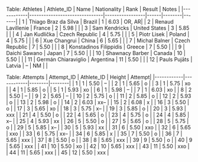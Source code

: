 Table: Athletes
| Athlete_ID | Name                          | Nationality     | Rank | Result | Notes |
|------------|-------------------------------|-----------------|------|--------|-------|
| 1          | Thiago Braz da Silva          | Brazil          | 1    | 6.03   | OR, AR|
| 2          | Renaud Lavillenie              | France          | 2    | 5.98   |       |
| 3          | Sam Kendricks                 | United States   | 3    | 5.85   |       |
| 4          | Jan Kudlička                   | Czech Republic  | 4    | 5.75   |       |
| 5          | Piotr Lisek                    | Poland          | 4    | 5.75   |       |
| 6          | Xue Changrui                   | China           | 6    | 5.65   |       |
| 7          | Michal Balner                  | Czech Republic  | 7    | 5.50   |       |
| 8          | Konstadinos Filippidis         | Greece          | 7    | 5.50   |       |
| 9          | Daichi Sawano                  | Japan           | 7    | 5.50   |       |
| 10         | Shawnacy Barber                | Canada          | 10   | 5.50   |       |
| 11         | Germán Chiaraviglio            | Argentina       | 11   | 5.50   |       |
| 12         | Pauls Pujāts                   | Latvia          | –    | NM     |       |

Table: Attempts
| Attempt_ID | Athlete_ID | Height | Attempt|
|------------|------------|--------|--------|
| 1          | 1          | 5.50   | –      |
| 2          | 1          | 5.65   | o      |
| 3          | 1          | 5.75   | xo     |
| 4          | 1          | 5.85   | o      |
| 5          | 1          | 5.93   | xo     |
| 6          | 1          | 5.98   | –      |
| 7          | 1          | 6.03   | xo     |
| 8          | 2          | 5.50   | –      |
| 9          | 2          | 5.65   | –      |
| 10          | 2          | 5.75   | o      |
| 11          | 2          | 5.85   | o      |
| 12         | 2          | 5.93   | o      |
| 13         | 2          | 5.98   | o      |
| 14         | 2          | 6.03   | xx–    |
| 15         | 2          | 6.08   | x      |
| 16         | 3          | 5.50   | o      |
| 17         | 3          | 5.65   | xo     |
| 18         | 3          | 5.75   | x–     |
| 19         | 3          | 5.85   | o      |
| 20         | 3          | 5.93   | xxx    |
| 21         | 4          | 5.50   | o      |
| 22         | 4          | 5.65   | o      |
| 23         | 4          | 5.75   | o      |
| 24         | 4          | 5.85   | x–     |
| 25         | 4          | 5.93   | xx     |
| 26         | 5          | 5.50   | o      |
| 27         | 5          | 5.65   | o      |
| 28         | 5          | 5.75   | o      |
| 29         | 5          | 5.85   | x–     |
| 30         | 5          | 5.93   | xx     |
| 31         | 6          | 5.50   | xxo    |
| 32         | 6          | 5.65   | xxo    |
| 33         | 6          | 5.75   | xx–    |
| 34         | 6          | 5.85   | x      |
| 35         | 7          | 5.50   | o      |
| 36         | 7          | 5.65   | xxx    |
| 37         | 8          | 5.50   | o      |
| 38         | 8          | 5.65   | xxx    |
| 39         | 9          | 5.50   | o      |
| 40         | 9          | 5.65   | xxx    |
| 41         | 10         | 5.50   | xo     |
| 42         | 10         | 5.65   | xxx    |
| 43         | 11         | 5.50   | xxo    |
| 44         | 11         | 5.65   | xxx    |
| 45         | 12         | 5.50   | xxx    |